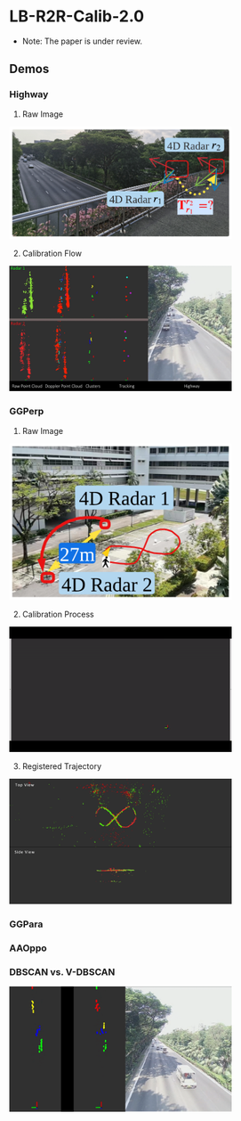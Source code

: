 # LB-R2R-Calib-2.0
* Note: The paper is under review.
## Demos
### Highway
1. Raw Image

<img src="./fig/busyhighway.png" alt="highway_img" width="400">

2. Calibration Flow

<img src="./fig/highway_flow.gif" alt="highway_flow" width="400">


### GGPerp
 1. Raw Image

<img src="./fig/GGPerp_carparkPerp.png" alt="GGperp_raw_img" width="400">

 2. Calibration Process

<img src="./fig/GGPerp_calibration.gif" alt="GGperp_process" width="400">

 3. Registered Trajectory

<img src="./fig/GGPerp_registered_trajectory.gif" alt="GGperp_trajectory" width="400">

### GGPara

### AAOppo

### DBSCAN vs. V-DBSCAN
<img src="./fig/highway_DBSCAN_VDBSCAN_nolines.gif" alt="V-DBSCAN" width="400"> 